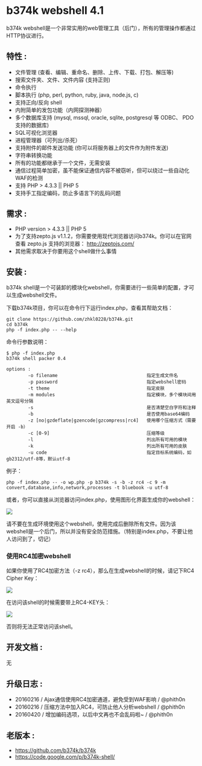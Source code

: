 # b374k webshell 4.1

b374k webshell是一个非常实用的web管理工具（后门），所有的管理操作都通过HTTP协议进行。

## 特性 : 
 * 文件管理 (查看、编辑、重命名、删除、上传、下载、打包、解压等)
 * 搜索文件夹、文件、文件内容 (支持正则)
 * 命令执行
 * 脚本执行 (php, perl, python, ruby, java, node.js, c)
 * 支持正向/反向 shell
 * 内附简单的发包功能（内网探测神器）
 * 多个数据库支持 (mysql, mssql, oracle, sqlite, postgresql 等 ODBC、 PDO 支持的数据库)
 * SQL可视化浏览器
 * 进程管理器（可列出/杀死）
 * 支持附件的邮件发送功能 (你可以将服务器上的文件作为附件发送)
 * 字符串转换功能
 * 所有的功能都继承于一个文件，无需安装
 * 通信过程简单加密，虽不能保证通信内容不被窃听，但可以绕过一些自动化WAF的检测
 * 支持 PHP > 4.3.3 || PHP 5
 * 支持手工指定编码，防止多语言下的乱码问题

## 需求 :
 * PHP version > 4.3.3 || PHP 5
 * 为了支持zepto.js v1.1.2，你需要使用现代浏览器访问b374k。你可以在官网查看 zepto.js 支持的浏览器： http://zeptojs.com/
 * 其他需求取决于你要用这个shell做什么事情
 
## 安装 :

b374k shell是一个可装卸的模块化webshell，你需要进行一些简单的配置，才可以生成webshell文件。

下载b374k项目，你可以在命令行下运行index.php，查看其帮助文档：

```
git clone https://github.com/zhkl0228/b374k.git
cd b374k
php -f index.php -- --help
```

命令行参数说明：

```
$ php -f index.php
b374k shell packer 0.4

options :
        -o filename                                 指定生成文件名
        -p password                                 指定webshell密码
        -t theme                                    指定皮肤
        -m modules                                  指定模块，多个模块间用英文逗号分隔
        -s                                          是否清楚空白字符和注释
        -b                                          是否使用base64编码
        -z [no|gzdeflate|gzencode|gzcompress|rc4]   使用哪个压缩方式（需要开启 -b）
        -c [0-9]                                    压缩等级
        -l                                          列出所有可用的模块
        -k                                          列出所有可用的皮肤
        -u code                                     指定目标系统编码，如gb2312/utf-8等，默认utf-8
```

例子：

```
php -f index.php -- -o wp.php -p b374k -s -b -z rc4 -c 9 -m convert,database,info,network,processes -t bluebook -u utf-8
```

或者，你可以直接从浏览器访问index.php，使用图形化界面生成你的webshell：

![](http://7xkhqo.com1.z0.glb.clouddn.com/2016-02-16-14556165692049.jpg)

请不要在生成环境使用这个webshell，使用完成后删除所有文件。因为该webshell是一个后门，所以并没有安全防范措施。（特别是index.php，不要让他人访问到了，切记）

### 使用RC4加密webshell

如果你使用了RC4加密方法（-z rc4），那么在生成webshell的时候，请记下RC4 Cipher Key：

![](http://7xkhqo.com1.z0.glb.clouddn.com/2016-02-16-14556170735375.jpg)

在访问该shell的时候需要带上RC4-KEY头：

![](http://7xkhqo.com1.z0.glb.clouddn.com/2016-02-16-14556171853058.jpg)

否则将无法正常访问该shell。

## 开发文档 :
无

## 升级日志 :

 - 20160216 / Ajax通信使用RC4加密通道，避免受到WAF影响 / @phith0n
 - 20160216 / 压缩方法中加入RC4，可防止他人分析webshell / @phith0n
 - 20160420 / 增加编码选项，以后中文再也不会乱码啦~ / @phith0n

## 老版本 :

 - https://github.com/b374k/b374k
 - https://code.google.com/p/b374k-shell/



